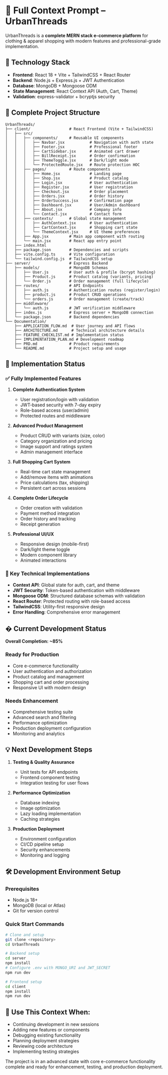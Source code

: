 # 🧠 Full Context Prompt – UrbanThreads

UrbanThreads is a **complete MERN stack e-commerce platform** for clothing & apparel shopping with modern features and professional-grade implementation.

## 🔧 Technology Stack
- **Frontend**: React 18 + Vite + TailwindCSS + React Router
- **Backend**: Node.js + Express.js + JWT Authentication
- **Database**: MongoDB + Mongoose ODM
- **State Management**: React Context API (Auth, Cart, Theme)
- **Validation**: express-validator + bcryptjs security

## 📂 Complete Project Structure
```
UrbanThreads/
├── client/                 # React Frontend (Vite + TailwindCSS)
│   ├── src/
│   │   ├── components/     # Reusable UI components
│   │   │   ├── Navbar.jsx           # Navigation with auth state
│   │   │   ├── Footer.jsx           # Professional footer
│   │   │   ├── CartSidebar.jsx      # Animated cart drawer
│   │   │   ├── BillReceipt.jsx      # Order confirmation
│   │   │   ├── ThemeToggle.jsx      # Dark/light mode
│   │   │   └── ProtectedRoute.jsx   # Route protection HOC
│   │   ├── pages/          # Route components
│   │   │   ├── Home.jsx             # Landing page
│   │   │   ├── Shop.jsx             # Product catalog
│   │   │   ├── Login.jsx            # User authentication
│   │   │   ├── Register.jsx         # User registration
│   │   │   ├── Checkout.jsx         # Order placement
│   │   │   ├── Orders.jsx           # Order history
│   │   │   ├── OrderSuccess.jsx     # Confirmation page
│   │   │   ├── Dashboard.jsx        # User/Admin dashboard
│   │   │   ├── About.jsx            # Company info
│   │   │   └── Contact.jsx          # Contact form
│   │   ├── contexts/       # Global state management
│   │   │   ├── AuthContext.jsx      # User authentication
│   │   │   ├── CartContext.jsx      # Shopping cart state
│   │   │   └── ThemeContext.jsx     # UI theme preferences
│   │   ├── App.jsx         # Main app component with routing
│   │   └── main.jsx        # React app entry point
│   ├── index.html
│   ├── package.json        # Dependencies and scripts
│   ├── vite.config.ts      # Vite configuration
│   └── tailwind.config.js  # TailwindCSS setup
├── server/                 # Express Backend
│   ├── models/             # MongoDB Schemas
│   │   ├── User.js         # User auth & profile (bcrypt hashing)
│   │   ├── Product.js      # Product catalog (variants, pricing)
│   │   └── Order.js        # Order management (full lifecycle)
│   ├── routes/             # API Endpoints
│   │   ├── auth.js         # Authentication routes (register/login)
│   │   ├── product.js      # Product CRUD operations
│   │   └── orders.js       # Order management (create/track)
│   ├── middleware/
│   │   └── auth.js         # JWT verification middleware
│   ├── index.js            # Express server + MongoDB connection
│   └── package.json        # Backend dependencies
└── Documentation/
    ├── APPLICATION_FLOW.md  # User journey and API flows
    ├── ARCHITECTURE.md      # Technical architecture details
    ├── FEATURE_CHECKLIST.md # Implementation status
    ├── IMPLEMENTATION_PLAN.md # Development roadmap
    ├── PRD.md              # Product requirements
    └── README.md           # Project setup and usage
```

## 🚀 Implementation Status

### ✅ Fully Implemented Features
1. **Complete Authentication System**
   - User registration/login with validation
   - JWT-based security with 7-day expiry
   - Role-based access (user/admin)
   - Protected routes and middleware

2. **Advanced Product Management**
   - Product CRUD with variants (size, color)
   - Category organization and pricing
   - Image support and ratings system
   - Admin management interface

3. **Full Shopping Cart System**
   - Real-time cart state management
   - Add/remove items with animations
   - Price calculations (tax, shipping)
   - Persistent cart across sessions

4. **Complete Order Lifecycle**
   - Order creation with validation
   - Payment method integration
   - Order history and tracking
   - Receipt generation

5. **Professional UI/UX**
   - Responsive design (mobile-first)
   - Dark/light theme toggle
   - Modern component library
   - Animated interactions

### 🧠 Key Technical Implementations
- **Context API**: Global state for auth, cart, and theme
- **JWT Security**: Token-based authentication with middleware
- **Mongoose ODM**: Structured database schemas with validation
- **React Router**: Protected routing with role-based access
- **TailwindCSS**: Utility-first responsive design
- **Error Handling**: Comprehensive error management

## � Current Development Status

**Overall Completion: ~85%**

### Ready for Production
- Core e-commerce functionality
- User authentication and authorization
- Product catalog and management
- Shopping cart and order processing
- Responsive UI with modern design

### Needs Enhancement
- Comprehensive testing suite
- Advanced search and filtering
- Performance optimization
- Production deployment configuration
- Monitoring and analytics

## 💡 Next Development Steps

1. **Testing & Quality Assurance**
   - Unit tests for API endpoints
   - Frontend component testing
   - Integration testing for user flows

2. **Performance Optimization**
   - Database indexing
   - Image optimization
   - Lazy loading implementation
   - Caching strategies

3. **Production Deployment**
   - Environment configuration
   - CI/CD pipeline setup
   - Security enhancements
   - Monitoring and logging

## 🛠 Development Environment Setup

### Prerequisites
- Node.js 18+
- MongoDB (local or Atlas)
- Git for version control

### Quick Start Commands
```bash
# Clone and setup
git clone <repository>
cd UrbanThreads

# Backend setup
cd server
npm install
# Configure .env with MONGO_URI and JWT_SECRET
npm run dev

# Frontend setup
cd client
npm install
npm run dev
```

## 🎯 Use This Context When:
- Continuing development in new sessions
- Adding new features or components
- Debugging existing functionality
- Planning deployment strategies
- Reviewing code architecture
- Implementing testing strategies

The project is in an advanced state with core e-commerce functionality complete and ready for enhancement, testing, and production deployment.